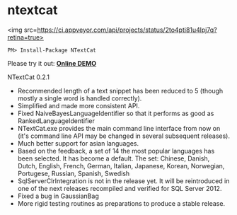 # ntextcat
<img src=https://ci.appveyor.com/api/projects/status/2to4pti81u4lpj7q?retina=true>

    PM> Install-Package NTextCat
    
Please try it out: **<a href="http://ivanakcheurov.github.io/ntextcat/">Online DEMO</a>**

NTextCat 0.2.1
* Recommended length of a text snippet has been reduced to 5 (though mostly a single word is handled correctly).
* Simplified and made more consistent API.
* Fixed NaiveBayesLanguageIdentifier so that it performs as good as RankedLanguageIdentifier
* NTextCat.exe provides the main command line interface from now on (it's command line API may be changed in several subsequent releases).
* Much better support for asian languages.
* Based on the feedback, a set of 14 the most popular languages has been selected. It has become a default. The set: Chinese, Danish, Dutch, English, French, German, Italian, Japanese, Korean, Norwegian, Portugese, Russian, Spanish, Swedish
* SqlServerClrIntegration is not in the release yet. It will be reintroduced in one of the next releases recompiled and verified for SQL Server 2012.
* Fixed a bug in GaussianBag
* More rigid testing routines as preparations to produce a stable release.

